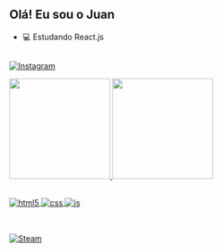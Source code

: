 ## Olá! Eu sou o Juan
- 💻 Estudando React.js
##
[![Instagram](https://img.shields.io/badge/Instagram-E4405F?style=for-the-badge&logo=instagram&logoColor=white)](https://instagram.com/juangabrieldev)

<div>
  <a href="https://beacons.ai/Juangabrielrsz">
  <img height="180em" src="https://github-readme-stats.vercel.app/api?username=Juangabrielrsz&show_icons=true&theme=dracula&include_all_commits=true&count_private=true"/>
  <img height="180em" src="https://github-readme-stats.vercel.app/api/top-langs/?username=Juangabrielrsz&layout=compact&langs_count=16&theme=dracula"/>

##

<div style="display: inline_block">
  <img align="center" alt="html5" src="https://img.shields.io/badge/HTML5-E34F26?style=for-the-badge&logo=html5&logoColor=white" />
  <img align="center" alt="css" src="https://img.shields.io/badge/CSS3-1572B6?style=for-the-badge&logo=css3&logoColor=white" />
  <img align="center" alt="js" src="https://img.shields.io/badge/JavaScript-F7DF1E?style=for-the-badge&logo=javascript&logoColor=black" />
  
</div><br/>

##
[![Steam](https://img.shields.io/badge/Steam-000000?style=for-the-badge&logo=steam&logoColor=white)](https://steamcommunity.com/profiles/76561198271380790/)





